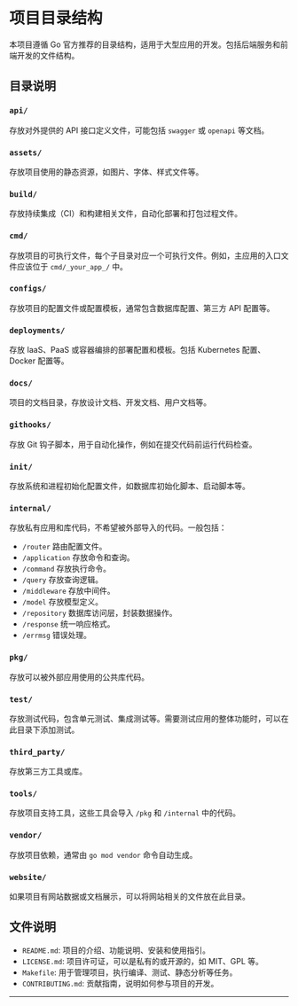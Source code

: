 # 项目目录结构

本项目遵循 Go 官方推荐的目录结构，适用于大型应用的开发。包括后端服务和前端开发的文件结构。

## 目录说明

### `api/`
存放对外提供的 API 接口定义文件，可能包括 `swagger` 或 `openapi` 等文档。

### `assets/`
存放项目使用的静态资源，如图片、字体、样式文件等。

### `build/`
存放持续集成（CI）和构建相关文件，自动化部署和打包过程文件。

### `cmd/`
存放项目的可执行文件，每个子目录对应一个可执行文件。例如，主应用的入口文件应该位于 `cmd/_your_app_/` 中。

### `configs/`
存放项目的配置文件或配置模板，通常包含数据库配置、第三方 API 配置等。

### `deployments/`
存放 IaaS、PaaS 或容器编排的部署配置和模板。包括 Kubernetes 配置、Docker 配置等。

### `docs/`
项目的文档目录，存放设计文档、开发文档、用户文档等。

### `githooks/`
存放 Git 钩子脚本，用于自动化操作，例如在提交代码前运行代码检查。

### `init/`
存放系统和进程初始化配置文件，如数据库初始化脚本、启动脚本等。

### `internal/`
存放私有应用和库代码，不希望被外部导入的代码。一般包括：
- `/router` 路由配置文件。
- `/application` 存放命令和查询。
- `/command` 存放执行命令。
- `/query` 存放查询逻辑。
- `/middleware` 存放中间件。
- `/model` 存放模型定义。
- `/repository` 数据库访问层，封装数据操作。
- `/response` 统一响应格式。
- `/errmsg` 错误处理。

### `pkg/`
存放可以被外部应用使用的公共库代码。

### `test/`
存放测试代码，包含单元测试、集成测试等。需要测试应用的整体功能时，可以在此目录下添加测试。

### `third_party/`
存放第三方工具或库。

### `tools/`
存放项目支持工具，这些工具会导入 `/pkg` 和 `/internal` 中的代码。

### `vendor/`
存放项目依赖，通常由 `go mod vendor` 命令自动生成。

### `website/`
如果项目有网站数据或文档展示，可以将网站相关的文件放在此目录。

## 文件说明

- `README.md`: 项目的介绍、功能说明、安装和使用指引。
- `LICENSE.md`: 项目许可证，可以是私有的或开源的，如 MIT、GPL 等。
- `Makefile`: 用于管理项目，执行编译、测试、静态分析等任务。
- `CONTRIBUTING.md`: 贡献指南，说明如何参与项目的开发。
- ----------------------------



